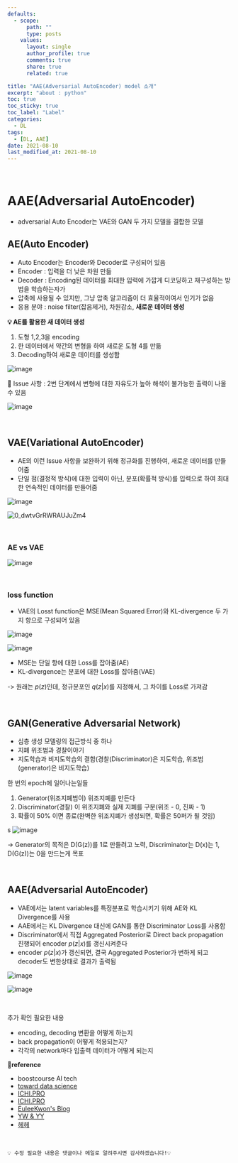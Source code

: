 ```yaml
---
defaults:
  - scope:
      path: ""
      type: posts
    values:
      layout: single
      author_profile: true
      comments: true
      share: true
      related: true

title: "AAE(Adversarial AutoEncoder) model 소개"
excerpt: "about : python"
toc: true
toc_sticky: true
toc_label: "Label"
categories:
  - DL
tags:
  - [DL, AAE]
date: 2021-08-10
last_modified_at: 2021-08-10
---
```


<br>

# AAE(Adversarial AutoEncoder)

- adversarial Auto Encoder는 VAE와 GAN 두 가지 모델을 결합한 모델

## AE(Auto Encoder)

- Auto Encoder는 Encoder와 Decoder로 구성되어 있음
- Encoder : 입력을 더 낮은 차원 만듦
- Decoder : Encoding된 데이터를 최대한 입력에 가깝게 디코딩하고 재구성하는 방법을 학습하는자가 
- 압축에 사용될 수 있지만, 그냥 압축 알고리즘이 더 효율적이여서 인기가 없음
- 응용 분야 : noise filter(잡음제거), 차원감소, **새로운 데이터 생성**


**💡 AE를 활용한 새 데이터 생성**

1. 도형 1,2,3을 encoding 
2. 한 데이터에서 약간의 변형을 하여 새로운 도형 4를 만듦
3. Decoding하여 새로운 데이터를 생성함

![image](https://user-images.githubusercontent.com/77658029/128884130-f618310d-764e-4f19-90b7-fa3a2e730574.png)

🚨 Issue 사항 : 2번 단계에서 변형에 대한 자유도가 높아 해석이 불가능한 출력이 나올 수 있음

![image](https://user-images.githubusercontent.com/77658029/128885287-79a7569c-232b-445e-9b50-aafde76b31ac.png)

<br>

## VAE(Variational AutoEncoder)

- AE의 이런 Issue 사항을 보완하기 위해 정규화를 진행하여, 새로운 데이터를 만들어줌
- 단일 점(결정적 방식)에 대한 입력이 아닌, 분포(확률적 방식)를 입력으로 하여 최대한 연속적인 데이터를 만들어줌

![image](https://user-images.githubusercontent.com/77658029/128886259-1c00e2c5-e3f8-4678-a477-02bc3f605a47.png)

![0_dwtvGrRWRAUJuZm4](https://user-images.githubusercontent.com/77658029/128886941-8f3e7be4-f620-4065-9574-fc5caac5aec4.gif)


<br>

### AE vs VAE

![image](https://user-images.githubusercontent.com/77658029/128891411-d22b460f-7140-4e28-9e5c-e61931fc467b.png)

<br>

### loss function

- VAE의 Losst function은 MSE(Mean Squared Error)와 KL-divergence 두 가지 항으로 구성되어 있음

![image](https://user-images.githubusercontent.com/77658029/128891648-f5611de7-bedd-4d0a-b1d5-1422808de95c.png)

![image](https://user-images.githubusercontent.com/77658029/128892086-00ea8561-7129-44c8-8cc8-77e76d21952e.png)

- MSE는 단일 항에 대한 Loss를 잡아줌(AE)
- KL-divergence는 분포에 대한 Loss를 잡아줌(VAE)

-> 원래는 $p(z)$인데, 정규분포인 $q(z|x)$를 지정해서, 그 차이를 Loss로 가져감

<br>

## GAN(Generative Adversarial Network)

- 심층 생성 모델링의 접근방식 중 하나
- 지폐 위조범과 경찰이야기
- 지도학습과 비지도학습의 결합(경찰(Discriminator)은 지도학습, 위조범(generator)은 비지도학습)

한 번의 epoch에 일어나는일들

1. Generator(위조지폐범이) 위조지폐를 만든다
2. Discriminator(경찰) 이 위조지폐와 실제 지폐를 구분(위조 - 0, 진짜 - 1)
3. 확률이 50% 이면 종료(완벽한 위조지폐가 생성되면, 확률은 50퍼가 될 것임)

s
![image](https://user-images.githubusercontent.com/77658029/128894266-31f3473b-59d8-4cfe-88b3-e30a1583bb00.png)

-> Generator의 목적은 D(G(z))를 1로 만들려고 노력, Discriminator는  D(x)는 1, D(G(z))는 0을 만드는게 목표

<br>


## AAE(Adversarial AutoEncoder)

- VAE에서는 latent variables를 특정분포로 학습시키기 위해 AE와 KL Divergence를 사용
- AAE에서는 KL Divergence 대신에 GAN를 통한 Discriminator Loss를 사용함
- Discriminator에서 직접 Aggregated Posterior로 Direct back propagation 진행되어 encoder $p(z|x)$를 갱신시켜준다
- encoder $p(z|x)$가 갱신되면, 결국 Aggregated Posterior가 변하게 되고 decoder도 변한상태로 결과가 출력됨

![image](https://user-images.githubusercontent.com/77658029/128899926-20e277a5-43af-4334-b4e9-d30e1545898e.png)

![image](https://user-images.githubusercontent.com/77658029/128899609-cb3fd915-b42f-4dbf-9fee-271e98a74bd0.png)


<br>

추가 확인 필요한 내용
- encoding, decoding 변환을 어떻게 하는지
- back propagation이 어떻게 적용되는지?
- 각각의 network마다 입출력 데이터가 어떻게 되는지 


**📌reference**
- boostcourse AI tech
- [toward data science](https://towardsdatascience.com/understanding-variational-autoencoders-vaes-f70510919f73)
- [ICHI.PRO](https://ichi.pro/ko/vae-variational-auto-encoder-leul-sayonghan-saengseong-modelling-277371603749134)
- [ICHI.PRO](https://ichi.pro/ko/aae-adversarial-auto-encoder-180304991426392)
- [EuleeKwon's Blog](https://m.blog.naver.com/euleekwon/221557899873)
- [YW & YY](https://greeksharifa.github.io/generative%20model/2020/08/23/AAE/)
- [헤헤](https://cumulu-s.tistory.com/26)

<br>

```
💡 수정 필요한 내용은 댓글이나 메일로 알려주시면 감사하겠습니다!💡 
```
